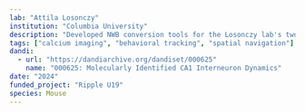 ```yaml
---
lab: "Attila Losonczy"
institution: "Columbia University"
description: "Developed NWB conversion tools for the Losonczy lab's two-photon calcium imaging datasets. The conversion pipeline handles data from head-fixed mice running on voluntary treadmills, including raw ROI images, DfOverF traces, fluorescence traces, and behavioral measurements. The tools support molecular identification of interneuron subtypes and integrate position tracking with neural activity data."
tags: ["calcium imaging", "behavioral tracking", "spatial navigation"]
dandi:
  - url: "https://dandiarchive.org/dandiset/000625"
    name: "000625: Molecularly Identified CA1 Interneuron Dynamics"
date: "2024"
funded_project: "Ripple U19"
species: Mouse
---
```

